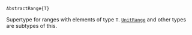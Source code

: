 ```
AbstractRange{T}
```

Supertype for ranges with elements of type `T`. [`UnitRange`](@ref) and other types are subtypes of this.
